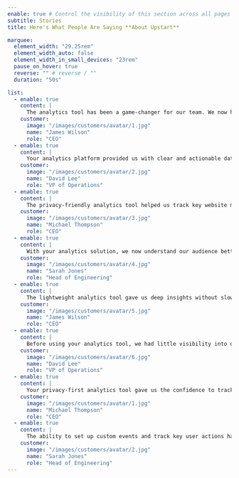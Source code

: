 ```yaml
---
enable: true # Control the visibility of this section across all pages where it is used
subtitle: Stories
title: Here's What People Are Saying **About Upstart**

marquee:
  element_width: "29.25rem"
  element_width_auto: false
  element_width_in_small_devices: "23rem"
  pause_on_hover: true
  reverse: "" # reverse / ""
  duration: "50s"

list:
  - enable: true
    content: |
      The analytics tool has been a game-changer for our team. We now have real-time insights into user behavior, traffic sources, and engagement metrics, helping us optimize our website effectively.
    customer:
      image: "/images/customers/avatar/1.jpg"
      name: "James Wilson"
      role: "CEO"
  - enable: true
    content: |
      Your analytics platform provided us with clear and actionable data on our visitors. We've improved our conversion rates by 30% thanks to the detailed traffic and event tracking.
    customer:
      image: "/images/customers/avatar/2.jpg"
      name: "David Lee"
      role: "VP of Operations"
  - enable: true
    content: |
      The privacy-friendly analytics tool helped us track key website metrics without compromising user data. The clean interface and easy-to-read reports made data analysis effortless.
    customer:
      image: "/images/customers/avatar/3.jpg"
      name: "Michael Thompson"
      role: "CEO"
  - enable: true
    content: |
      With your analytics solution, we now understand our audience better than ever. The real-time dashboard and custom event tracking have helped us tailor our marketing strategies for maximum impact.
    customer:
      image: "/images/customers/avatar/4.jpg"
      name: "Sarah Jones"
      role: "Head of Engineering"
  - enable: true
    content: |
      The lightweight analytics tool gave us deep insights without slowing down our website. We've been able to identify top-performing content and refine our SEO strategy effectively.
    customer:
      image: "/images/customers/avatar/5.jpg"
      name: "James Wilson"
      role: "CEO"
  - enable: true
    content: |
      Before using your analytics tool, we had little visibility into our website's performance. Now, we track visitor trends, user engagement, and conversions with ease.
    customer:
      image: "/images/customers/avatar/6.jpg"
      name: "David Lee"
      role: "VP of Operations"
  - enable: true
    content: |
      Your privacy-first analytics tool gave us the confidence to track essential business metrics without relying on invasive tracking methods. It's the perfect alternative to big analytics providers.
    customer:
      image: "/images/customers/avatar/1.jpg"
      name: "Michael Thompson"
      role: "CEO"
  - enable: true
    content: |
      The ability to set up custom events and track key user actions has transformed the way we analyze data. We now make informed decisions based on real user behavior, not just assumptions.
    customer:
      image: "/images/customers/avatar/2.jpg"
      name: "Sarah Jones"
      role: "Head of Engineering"
---
```


